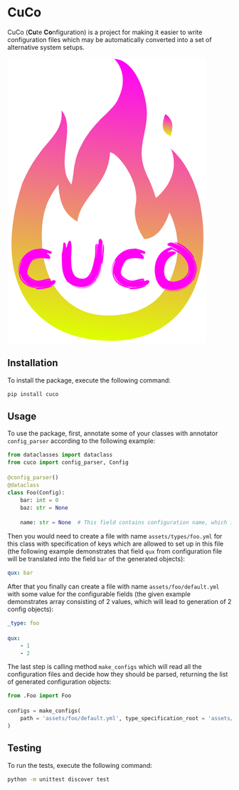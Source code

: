 # CuCo

CuCo (**Cu**te **Co**nfiguration) is a project for making it easier to write configuration files which may be automatically converted into a set of alternative system setups.

![logo](assets/logo.png)

## Installation

To install the package, execute the following command:

```sh
pip install cuco
```

## Usage

To use the package, first, annotate some of your classes with annotator `config_parser` according to the following example:

```py
from dataclasses import dataclass
from cuco import config_parser, Config

@config_parser()
@dataclass
class Foo(Config):
    bar: int = 0
    baz: str = None

    name: str = None  # This field contains configuration name, which includes values for alternating configuration fields in a particular setup
```

Then you would need to create a file with name `assets/types/foo.yml` for this class with specification of keys which are allowed to set up in this file (the following example demonstrates that field `qux` from configuration file will be translated into the field `bar` of the generated objects):

```yaml
qux: bar
```

After that you finally can create a file with name `assets/foo/default.yml` with some value for the configurable fields (the given example demonstrates array consisting of 2 values, which will lead to generation of 2 config objects):

```yaml
_type: foo

qux:
    - 1
    - 2
```

The last step is calling method `make_configs` which will read all the configuration files and decide how they should be parsed, returning the list of generated configuration objects:

```py
from .Foo import Foo

configs = make_configs(
    path = 'assets/foo/default.yml', type_specification_root = 'assets/types'
)
```

## Testing

To run the tests, execute the following command:

```sh
python -m unittest discover test
```
